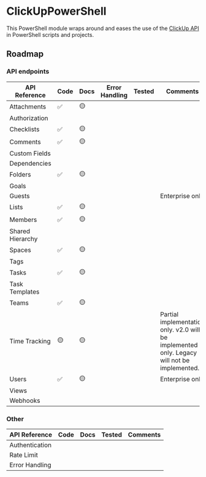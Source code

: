 # ClickUpPowerShell

This PowerShell module wraps around and eases the use of the [ClickUp API](https://clickup.com/api) in PowerShell scripts and projects.

## Roadmap

### API endpoints

| API Reference | Code | Docs | Error Handling | Tested | Comments |
| ------------- | ---- | ---- | --- | ------ | -------- |
| Attachments   | ✅    | 🟡    |   |         |          |
| Authorization |      |      |   |        |          |
| Checklists    | ✅    | 🟡    |   |         |          |
| Comments      | ✅    | 🟡    |   |         |          |
| Custom Fields |      |      |   |        |          |
| Dependencies  |      |      |   |        |          |
| Folders       | ✅    | 🟡    |   |         |          |
| Goals         |      |      |   |        |          |
| Guests        |      |      |   |        | Enterprise only |
| Lists         | ✅    | 🟡    |   |         |          |
| Members       | ✅    | 🟡    |   |        |          |
| Shared Hierarchy |   |      |   |        |          |
| Spaces        | ✅    | 🟡    |   |         |          |
| Tags          |      |      |   |        |          |
| Tasks         | ✅    | 🟡    |   |         |          |
| Task Templates |      |     |   |        |          |
| Teams         | ✅    | 🟡    |   |         |          |
| Time Tracking | 🟡    | 🟡    |   |        | Partial implementation only. v2.0 will be implemented only. Legacy will not be implemented. |
| Users         | ✅    | 🟡    |   |         | Enterprise only |
| Views         |      |      |   |        |          |
| Webhooks      |      |      |   |        |          |

### Other

| API Reference | Code | Docs | Tested | Comments |
| ------------- | ---- | ---- | ------ | -------- |
| Authentication      |      |      |        |          |
| Rate Limit          |      |      |        |          |
| Error Handling      |      |      |        |          |
